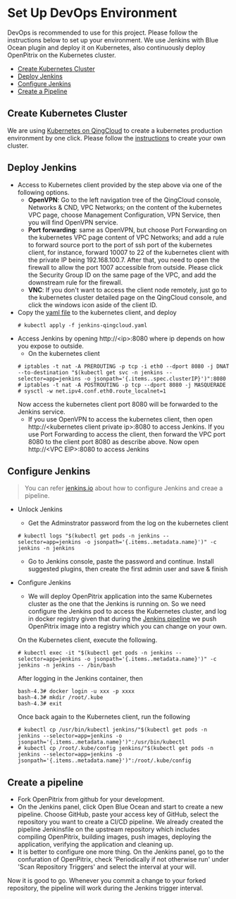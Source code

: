 # Set Up DevOps Environment

DevOps is recommended to use for this project. Please follow the instructions below to set up your environment. We use Jenkins with Blue Ocean plugin and deploy it on Kubernetes, also continuously deploy OpenPitrix on the Kubernetes cluster.  

- [Create Kubernetes Cluster](#create-kubernetes-cluster)
- [Deploy Jenkins](#deploy-jenkins)
- [Configure Jenkins](#configure-jenkins)
- [Create a Pipeline](#create-a-pipeline)

## Create Kubernetes Cluster

We are using [Kubernetes on QingCloud](https://appcenter.qingcloud.com/apps/app-u0llx5j8) to create a kubernetes production environment by one click. Please follow the [instructions](https://appcenter-docs.qingcloud.com/user-guide/apps/docs/kubernetes/) to create your own cluster.

## Deploy Jenkins

* Access to Kubernetes client provided by the step above via one of the following options.
  - **OpenVPN**: Go to the left navigation tree of the QingCloud console, Networks & CND, VPC Networks; on the content of the kubernetes VPC page, choose Management Configuration, VPN Service, then you will find OpenVPN service.
  - **Port forwarding**: same as OpenVPN, but choose Port Forwarding on the kubernetes VPC page content of VPC Networks; and add a rule to forward source port to the port of ssh port of the kubernetes client, for instance, forward 10007 to 22 of the kubernetes client with the private IP being 192.168.100.7. After that, you need to open the firewall to allow the port 1007 accessible from outside. Please click the Security Group ID on the same page of the VPC, and add the downstream rule for the firewall.
  - **VNC**: If you don't want to access the client node remotely, just go to the kubernetes cluster detailed page on the QingCloud console, and click the windows icon aside of the client ID.
* Copy the [yaml file](../devops/kubernetes/jenkins-qingcloud.yaml) to the kubernetes client, and deploy
  ```
  # kubectl apply -f jenkins-qingcloud.yaml
  ```
* Access Jenkins by opening http://\<ip\>:8080 where ip depends on how you expose to outside.
  - On the kubernetes client
  ```
  # iptables -t nat -A PREROUTING -p tcp -i eth0 --dport 8080 -j DNAT --to-destination "$(kubectl get svc -n jenkins --selector=app=jenkins -o jsonpath='{.items..spec.clusterIP}')":8080
  # iptables -t nat -A POSTROUTING -p tcp --dport 8080 -j MASQUERADE
  # sysctl -w net.ipv4.conf.eth0.route_localnet=1
  ```
    Now access the kubernetes client port 8080 will be forwarded to the Jenkins service. 
  - If you use OpenVPN to access the kubernetes client, then open http://\<kubernetes client private ip\>:8080 to access Jenkins. If you use Port Forwarding to access the client, then forward the VPC port 8080 to the client port 8080 as describe above. Now open http://\<VPC EIP\>:8080 to access Jenkins 

## Configure Jenkins
  > You can refer [jenkins.io](https://jenkins.io/doc/tutorials/using-jenkins-to-build-a-java-maven-project/) about how to configure Jenkins and creae a pipeline.

* Unlock Jenkins
  - Get the Adminstrator password from the log on the kubernetes client
  ```
  # kubectl logs "$(kubectl get pods -n jenkins --selector=app=jenkins -o jsonpath='{.items..metadata.name}')" -c jenkins -n jenkins
  ```
  - Go to Jenkins console, paste the password and continue. Install suggested plugins, then create the first admin user and save & finish

* Configure Jenkins
  - We will deploy OpenPitrix application into the same Kubernetes cluster as the one that the Jenkins is running on. So we need configure the Jenkins pod to access the Kubernetes cluster, and log in docker registry given that during the [Jenkins pipeline](#create-a-pipeline) we push OpenPitrix image into a registry which you can change on your own. 
  
  On the Kubernetes client, execute the following.
  ```
  # kubectl exec -it "$(kubectl get pods -n jenkins --selector=app=jenkins -o jsonpath='{.items..metadata.name}')" -c jenkins -n jenkins -- /bin/bash
  ```
  After logging in the Jenkins container, then 
  ```
  bash-4.3# docker login -u xxx -p xxxx
  bash-4.3# mkdir /root/.kube
  bash-4.3# exit
  ```
  Once back again to the Kubernetes client, run the following
  ```
  # kubectl cp /usr/bin/kubectl jenkins/"$(kubectl get pods -n jenkins --selector=app=jenkins -o jsonpath='{.items..metadata.name}')":/usr/bin/kubectl
  # kubectl cp /root/.kube/config jenkins/"$(kubectl get pods -n jenkins --selector=app=jenkins -o jsonpath='{.items..metadata.name}')":/root/.kube/config
  ```  

## Create a pipeline
  - Fork OpenPitrix from github for your development. 
  - On the Jenkins panel, click Open Blue Ocean and start to create a new pipeline. Choose GitHub, paste your access key of GitHub, select the repository you want to create a CI/CD pipeline. We already created the pipeline Jenkinsfile on the upstream repository which includes compiling OpenPitrix, building images, push images, deploying the application, verifying the application and cleaning up.
  - It is better to configure one more thing. On the Jenkins panel, go to the confuration of OpenPitrix, check 'Periodically if not otherwise run' under 'Scan Repository Triggers' and select the interval at your will. 

Now it is good to go. Whenever you commit a change to your forked repository, the pipeline will work during the Jenkins trigger interval. 
